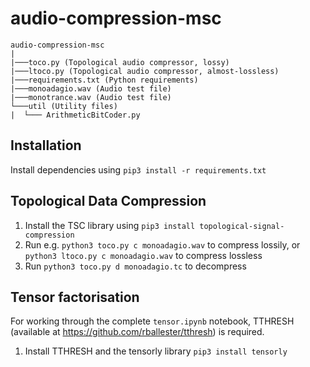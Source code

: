 # audio-compression-msc

```
audio-compression-msc
| 
|───toco.py (Topological audio compressor, lossy)
|───ltoco.py (Topological audio compressor, almost-lossless)
|───requirements.txt (Python requirements)
|───monoadagio.wav (Audio test file)
|───monotrance.wav (Audio test file)
└───util (Utility files)
|  └─── ArithmeticBitCoder.py
```

## Installation

Install dependencies using `pip3 install -r requirements.txt`

## Topological Data Compression

1. Install the TSC library using `pip3 install topological-signal-compression`
2. Run e.g. `python3 toco.py c monoadagio.wav` to compress lossily, or `python3 ltoco.py c monoadagio.wav` to compress lossless
3. Run `python3 toco.py d monoadagio.tc` to decompress

## Tensor factorisation

For working through the complete `tensor.ipynb` notebook, TTHRESH (available at <https://github.com/rballester/tthresh>) is required.

1. Install TTHRESH and the tensorly library `pip3 install tensorly`